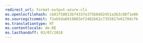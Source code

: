 ```yaml
---
redirect_url: format-output-azure-cli
ms.openlocfilehash: cb81f58013bf4337e375b8dd2451a3b3c88f1e06
ms.sourcegitcommit: f3ab5da6019083ef2482b62c7355817e6170dcfb
ms.translationtype: HT
ms.contentlocale: de-DE
ms.lasthandoff: 03/07/2018
---
```

